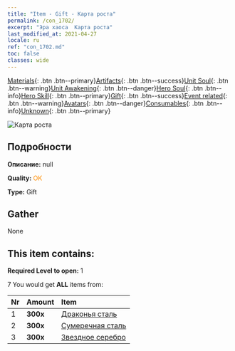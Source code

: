 ```yaml
---
title: "Item - Gift - Карта роста"
permalink: /con_1702/
excerpt: "Эра хаоса  Карта роста"
last_modified_at: 2021-04-27
locale: ru
ref: "con_1702.md"
toc: false
classes: wide
---
```

 [Materials](/ItemsRU/){: .btn .btn--primary}[Artifacts](/ItemsRU/Artifacts/){: .btn .btn--success}[Unit Soul](/ItemsRU/UnitSoul/){: .btn .btn--warning}[Unit Awakening](/ItemsRU/UnitAwakening/){: .btn .btn--danger}[Hero Soul](/ItemsRU/HeroSoul/){: .btn .btn--info}[Hero Skill](/ItemsRU/HeroSkill/){: .btn .btn--primary}[Gift](/ItemsRU/Gift/){: .btn .btn--success}[Event related](/ItemsRU/Events/){: .btn .btn--warning}[Avatars](/ItemsRU/Avatars/){: .btn .btn--danger}[Consumables](/ItemsRU/Consumables/){: .btn .btn--info}[Unknown](/ItemsRU/Unknown/){: .btn .btn--primary}

 ![Карта роста](/images/t/i_907318.png)

## Подробности
 **Описание:** null

 **Quality:** <span style="color: #FF8C00">OK</span>

 **Type:** Gift

## Gather

  None

## This item contains:

 **Required Level to open:** 1

 7 You would get **ALL** items  from:

  | Nr | Amount |     Item    |
  |:---|:-------|:------------|
  | 1 |  **300x** | [Драконья сталь](/ItemsRU/con_880/) |  | 
  | 2 |  **300x** | [Сумеречная сталь](/ItemsRU/con_881/) |  | 
  | 3 |  **300x** | [Звездное серебро](/ItemsRU/con_882/) |  | 
